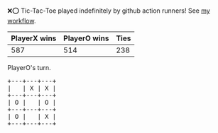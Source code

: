 :x::o: Tic-Tac-Toe played indefinitely by github action runners! See [my workflow](.github/workflows/play.yaml).

|PlayerX wins|PlayerO wins|Ties|
|-|-|-|
|587|514|238|

PlayerO's turn.

<pre>
+---+---+---+
|   | X | X |
+---+---+---+
| O |   | O |
+---+---+---+
| O |   | X |
+---+---+---+
</pre>